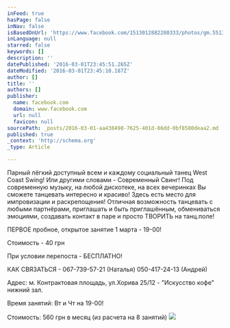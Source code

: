 ```yaml
---
inFeed: true
hasPage: false
inNav: false
isBasedOnUrl: 'https://www.facebook.com/1513012882280333/photos/gm.551393881689624/1683648725216747/?type=3&theater'
inLanguage: null
starred: false
keywords: []
description: ''
datePublished: '2016-03-01T23:45:51.265Z'
dateModified: '2016-03-01T23:45:10.187Z'
author: []
title: ''
authors: []
publisher:
  name: facebook.com
  domain: www.facebook.com
  url: null
  favicon: null
sourcePath: _posts/2016-03-01-aa438498-7625-401d-86dd-0bf8580deaa2.md
published: true
_context: 'http://schema.org'
_type: Article

---
```

Парный лёгкий доступный всем и каждому социальный танец West Coast Swing! Или другими словами - Современный Свинг!
Под современную музыку, на любой дискотеке, на всех вечеринках Вы сможете танцевать интересно и красиво! 
Здесь есть место для импровизации и раскрепощения! 
Отличная возможность танцевать с любыми партнёрами, приглашать и быть приглашённым, обмениваться эмоциями, создавать контакт в паре и просто ТВОРИТЬ на танц.поле! 

ПЕРВОЕ пробное, открытое занятие 1 марта - 19-00!
  
Стоимость - 40 грн
  
При условии перепоста - БЕСПЛАТНО! 

КАК СВЯЗАТЬСЯ - 
067-739-57-21 (Наталья)
050-417-24-13 (Андрей) 

Адрес: м. Контрактовая площадь, ул.Хорива 25/12 - "Искусство кофе" нижний зал. 

Время занятий: Вт и Чт на 19-00! 

Стоимость: 560 грн в месяц (из расчета на 8 занятий)
![](https://scontent-ams3-1.xx.fbcdn.net/hphotos-xap1/v/t1.0-9/12642519_1683648725216747_7098450022742839363_n.jpg?oh=f526da6e3bf7ed15972dd8b3e0b315d2&oe=5769C7BA)